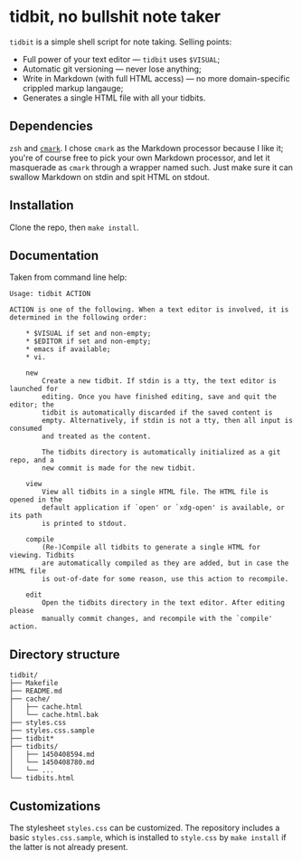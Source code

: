 # tidbit, no bullshit note taker

`tidbit` is a simple shell script for note taking. Selling points:

* Full power of your text editor — `tidbit` uses `$VISUAL`;
* Automatic git versioning — never lose anything;
* Write in Markdown (with full HTML access) — no more domain-specific crippled
  markup langauge;
* Generates a single HTML file with all your tidbits.

## Dependencies

`zsh` and [`cmark`](https://github.com/jgm/cmark). I chose `cmark` as the
Markdown processor because I like it; you're of course free to pick your own
Markdown processor, and let it masquerade as `cmark` through a wrapper named
such. Just make sure it can swallow Markdown on stdin and spit HTML on stdout.

## Installation

Clone the repo, then `make install`.

## Documentation

Taken from command line help:

```
Usage: tidbit ACTION

ACTION is one of the following. When a text editor is involved, it is
determined in the following order:

    * $VISUAL if set and non-empty;
    * $EDITOR if set and non-empty;
    * emacs if available;
    * vi.

    new
        Create a new tidbit. If stdin is a tty, the text editor is launched for
        editing. Once you have finished editing, save and quit the editor; the
        tidbit is automatically discarded if the saved content is
        empty. Alternatively, if stdin is not a tty, then all input is consumed
        and treated as the content.

        The tidbits directory is automatically initialized as a git repo, and a
        new commit is made for the new tidbit.

    view
        View all tidbits in a single HTML file. The HTML file is opened in the
        default application if `open' or `xdg-open' is available, or its path
        is printed to stdout.

    compile
        (Re-)Compile all tidbits to generate a single HTML for viewing. Tidbits
        are automatically compiled as they are added, but in case the HTML file
        is out-of-date for some reason, use this action to recompile.

    edit
        Open the tidbits directory in the text editor. After editing please
        manually commit changes, and recompile with the `compile' action.
```

## Directory structure

```
tidbit/
├── Makefile
├── README.md
├── cache/
│   ├── cache.html
│   └── cache.html.bak
├── styles.css
├── styles.css.sample
├── tidbit*
├── tidbits/
│   ├── 1450408594.md
│   └── 1450408780.md
│   └── ...
└── tidbits.html
```

## Customizations

The stylesheet `styles.css` can be customized. The repository includes a basic
`styles.css.sample`, which is installed to `style.css` by `make install` if the
latter is not already present.
